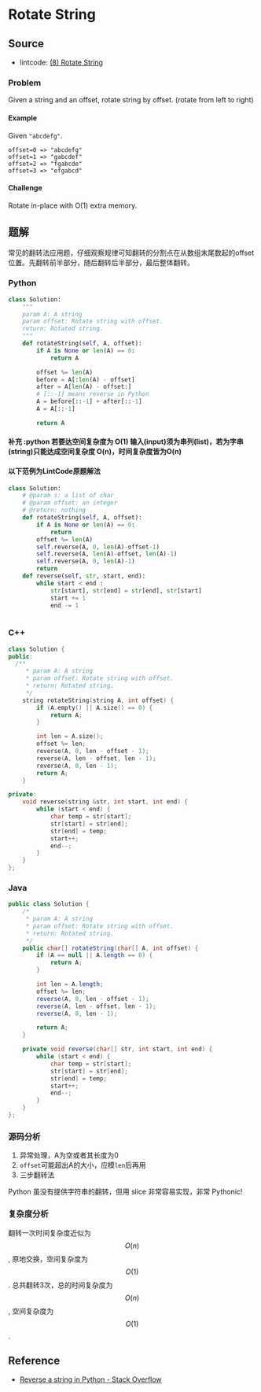 # Rotate String

## Source

- lintcode: [(8) Rotate String](http://www.lintcode.com/en/problem/rotate-string/)

### Problem

Given a string and an offset, rotate string by offset. (rotate from left to
right)

#### Example

Given `"abcdefg"`.



    offset=0 => "abcdefg"
    offset=1 => "gabcdef"
    offset=2 => "fgabcde"
    offset=3 => "efgabcd"


#### Challenge

Rotate in-place with O(1) extra memory.

## 题解

常见的翻转法应用题，仔细观察规律可知翻转的分割点在从数组末尾数起的offset位置。先翻转前半部分，随后翻转后半部分，最后整体翻转。

### Python

```python
class Solution:
    """
    param A: A string
    param offset: Rotate string with offset.
    return: Rotated string.
    """
    def rotateString(self, A, offset):
        if A is None or len(A) == 0:
            return A

        offset %= len(A)
        before = A[:len(A) - offset]
        after = A[len(A) - offset:]
        # [::-1] means reverse in Python
        A = before[::-1] + after[::-1]
        A = A[::-1]

        return A
```

#### 补充 :python 若要达空间复杂度为 O(1) 输入(input)须为串列(list)，若为字串(string)只能达成空间复杂度 O(n)，时间复杂度皆为O(n)
#### 以下范例为LintCode原题解法

```python
class Solution:
    # @param s: a list of char
    # @param offset: an integer 
    # @return: nothing
    def rotateString(self, A, offset):
        if A is None or len(A) == 0:
            return 
        offset %= len(A)
        self.reverse(A, 0, len(A)-offset-1)
        self.reverse(A, len(A)-offset, len(A)-1)
        self.reverse(A, 0, len(A)-1)
        return 
    def reverse(self, str, start, end):
        while start < end :            
            str[start], str[end] = str[end], str[start]             
            start += 1
            end -= 1
        
```


### C++

```c++
class Solution {
public:
  /**
     * param A: A string
     * param offset: Rotate string with offset.
     * return: Rotated string.
     */
    string rotateString(string A, int offset) {
        if (A.empty() || A.size() == 0) {
            return A;
        }

        int len = A.size();
        offset %= len;
        reverse(A, 0, len - offset - 1);
        reverse(A, len - offset, len - 1);
        reverse(A, 0, len - 1);
        return A;
    }

private:
    void reverse(string &str, int start, int end) {
        while (start < end) {
            char temp = str[start];
            str[start] = str[end];
            str[end] = temp;
            start++;
            end--;
        }
    }
};
```

### Java

```java
public class Solution {
    /*
     * param A: A string
     * param offset: Rotate string with offset.
     * return: Rotated string.
     */
    public char[] rotateString(char[] A, int offset) {
        if (A == null || A.length == 0) {
            return A;
        }

        int len = A.length;
        offset %= len;
        reverse(A, 0, len - offset - 1);
        reverse(A, len - offset, len - 1);
        reverse(A, 0, len - 1);

        return A;
    }

    private void reverse(char[] str, int start, int end) {
        while (start < end) {
            char temp = str[start];
            str[start] = str[end];
            str[end] = temp;
            start++;
            end--;
        }
    }
};
```

### 源码分析

1. 异常处理，A为空或者其长度为0
2. `offset`可能超出A的大小，应模`len`后再用
3. 三步翻转法

Python 虽没有提供字符串的翻转，但用 slice 非常容易实现，非常 Pythonic!

### 复杂度分析

翻转一次时间复杂度近似为 $$O(n)$$, 原地交换，空间复杂度为 $$O(1)$$. 总共翻转3次，总的时间复杂度为 $$O(n)$$, 空间复杂度为 $$O(1)$$.

## Reference

- [Reverse a string in Python - Stack Overflow](http://stackoverflow.com/questions/931092/reverse-a-string-in-python)
